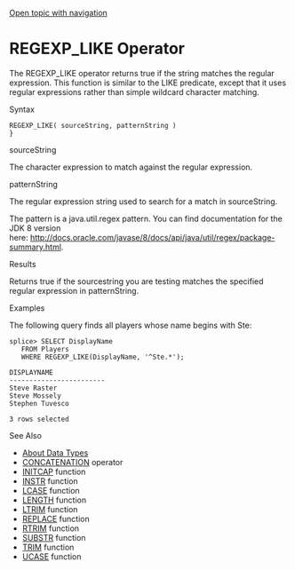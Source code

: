 [Open topic with navigation](../../../index.html#Shared/SQLReference/BuiltInFcns/RegexpLike.html)

[]()REGEXP\_LIKE Operator
=========================

The <span class="CodeFont">REGEXP\_LIKE</span> operator returns <span class="CodeFont">true</span> if the string matches the regular expression. This function is similar to the <span class="CodeFont">LIKE</span> predicate, except that it uses regular expressions rather than simple wildcard character matching.

Syntax

``` FcnSyntax
REGEXP_LIKE( sourceString, patternString )
}
```

sourceString

The character expression to match against the regular expression.

patternString

The regular expression string used to search for a match in <span class="CodeItalicFont">sourceString</span>.

The pattern is a <span class="CodeFont">java.util.regex</span> pattern. You can find documentation for the JDK 8 version here: <http://docs.oracle.com/javase/8/docs/api/java/util/regex/package-summary.html>.

Results

Returns true if the <span class="CodeItalicFont">sourcestring</span> you are testing matches the specified regular expression in <span class="CodeItalicFont">patternString</span>.

Examples

The following query finds all players whose name begins with <span class="ItalicFont">Ste</span>:

``` Example
splice> SELECT DisplayName
   FROM Players
   WHERE REGEXP_LIKE(DisplayName, '^Ste.*');

DISPLAYNAME             
------------------------
Steve Raster            
Steve Mossely           
Stephen Tuvesco         

3 rows selected
```

See Also

-   [About Data Types](../DataTypes/Intro.NumericTypes.html)
-   <span class="CodeFont">[CONCATENATION](Concatenation.html)</span> operator
-   [<span class="CodeFont">INITCAP</span>](InitCap.html) function
-   [<span class="CodeFont">INSTR</span>](Instr.html) function
-   [<span class="CodeFont">LCASE</span>](LCase.html) function
-   [<span class="CodeFont">LENGTH</span>](Length.html) function
-   [<span class="CodeFont">LTRIM</span>](LTrim.html) function
-   [<span class="CodeFont">REPLACE</span>](Replace.html) function
-   [<span class="CodeFont">RTRIM</span>](RTrim.html) function
-   [<span class="CodeFont">SUBSTR</span>](Substr.html) function
-   [<span class="CodeFont">TRIM</span>](Trim.html) function
-   [<span class="CodeFont">UCASE</span>](UCase.html) function

 


